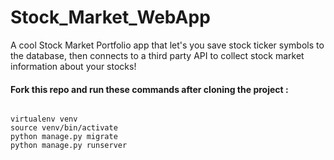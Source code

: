 # Stock_Market_WebApp

A cool Stock Market Portfolio app that let's you save stock ticker symbols to the database, then connects to a third party API to collect stock market information about your stocks!

<h4>Fork this repo and run these commands after cloning the project :</h4>
<pre>
<code>
virtualenv venv
source venv/bin/activate
python manage.py migrate
python manage.py runserver
</code>
</pre>
